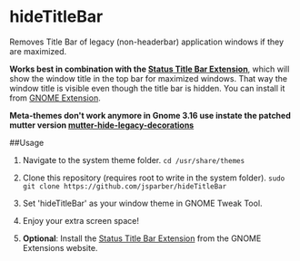 hideTitleBar
============

Removes Title Bar of legacy (non-headerbar) application windows if they are maximized.

**Works best in combination with the [Status Title Bar Extension](https://github.com/emerinohdz/status-title-bar)**, which will show the window title in the top bar for maximized windows. That way the window title is visible even though the title bar is hidden. You can install it from [GNOME Extension](https://extensions.gnome.org/extension/59/status-title-bar/).

**Meta-themes don't work anymore in Gnome 3.16 use instate the patched mutter version [mutter-hide-legacy-decorations](https://github.com/jsparber/mutter-hide-legacy-decorations)**

##Usage

1. Navigate to the system theme folder.
`
cd /usr/share/themes
`
2. Clone this repository (requires root to write in the system folder).
`
sudo git clone https://github.com/jsparber/hideTitleBar
`
3. Set 'hideTitleBar' as your window theme in GNOME Tweak Tool.

4. Enjoy your extra screen space!

5. **Optional**: Install the [Status Title Bar Extension](https://extensions.gnome.org/extension/59/status-title-bar/) from the GNOME Extensions website.
